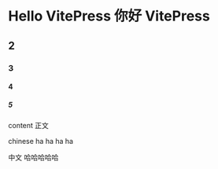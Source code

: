 # Hello VitePress 你好 VitePress

## 2

### 3

#### 4

##### 5

content 正文

chinese ha ha ha ha 

中文 哈哈哈哈哈



